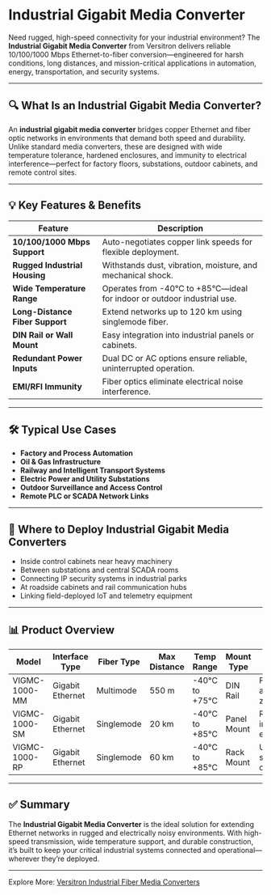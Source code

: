 # Industrial Gigabit Media Converter

Need rugged, high-speed connectivity for your industrial environment? The **Industrial Gigabit Media Converter** from Versitron delivers reliable 10/100/1000 Mbps Ethernet-to-fiber conversion—engineered for harsh conditions, long distances, and mission-critical applications in automation, energy, transportation, and security systems.

---

## 🔍 What Is an Industrial Gigabit Media Converter?

An **industrial gigabit media converter** bridges copper Ethernet and fiber optic networks in environments that demand both speed and durability. Unlike standard media converters, these are designed with wide temperature tolerance, hardened enclosures, and immunity to electrical interference—perfect for factory floors, substations, outdoor cabinets, and remote control sites.

---

## 💡 Key Features & Benefits

| Feature                          | Description                                                                 |
|----------------------------------|------------------------------------------------------------------------------|
| **10/100/1000 Mbps Support**     | Auto-negotiates copper link speeds for flexible deployment.                  |
| **Rugged Industrial Housing**    | Withstands dust, vibration, moisture, and mechanical shock.                  |
| **Wide Temperature Range**       | Operates from -40°C to +85°C—ideal for indoor or outdoor industrial use.     |
| **Long-Distance Fiber Support**  | Extend networks up to 120 km using singlemode fiber.                         |
| **DIN Rail or Wall Mount**       | Easy integration into industrial panels or cabinets.                         |
| **Redundant Power Inputs**       | Dual DC or AC options ensure reliable, uninterrupted operation.              |
| **EMI/RFI Immunity**             | Fiber optics eliminate electrical noise interference.                        |

---

## 🛠️ Typical Use Cases

- **Factory and Process Automation**  
- **Oil & Gas Infrastructure**  
- **Railway and Intelligent Transport Systems**  
- **Electric Power and Utility Substations**  
- **Outdoor Surveillance and Access Control**  
- **Remote PLC or SCADA Network Links**

---

## 🛒 Where to Deploy Industrial Gigabit Media Converters

- Inside control cabinets near heavy machinery  
- Between substations and central SCADA rooms  
- Connecting IP security systems in industrial parks  
- At roadside cabinets and rail communication hubs  
- Linking field-deployed IoT and telemetry equipment

---

## 📊 Product Overview

| Model               | Interface Type   | Fiber Type   | Max Distance | Temp Range         | Mount Type     | Application                          |
|---------------------|------------------|--------------|--------------|---------------------|----------------|---------------------------------------|
| VIGMC-1000-MM       | Gigabit Ethernet | Multimode    | 550 m        | -40°C to +75°C      | DIN Rail        | Factory automation zones              |
| VIGMC-1000-SM       | Gigabit Ethernet | Singlemode   | 20 km        | -40°C to +85°C      | Panel Mount     | Remote industrial equipment           |
| VIGMC-1000-RP       | Gigabit Ethernet | Singlemode   | 60 km        | -40°C to +85°C      | Rack Mount      | Utility & substation communication    |

---

## ✅ Summary

The **Industrial Gigabit Media Converter** is the ideal solution for extending Ethernet networks in rugged and electrically noisy environments. With high-speed transmission, wide temperature support, and durable construction, it’s built to keep your critical industrial systems connected and operational—wherever they’re deployed.

---

Explore More: [Versitron Industrial Fiber Media Converters](https://www.versitron.com/collections/poe-media-converters)
